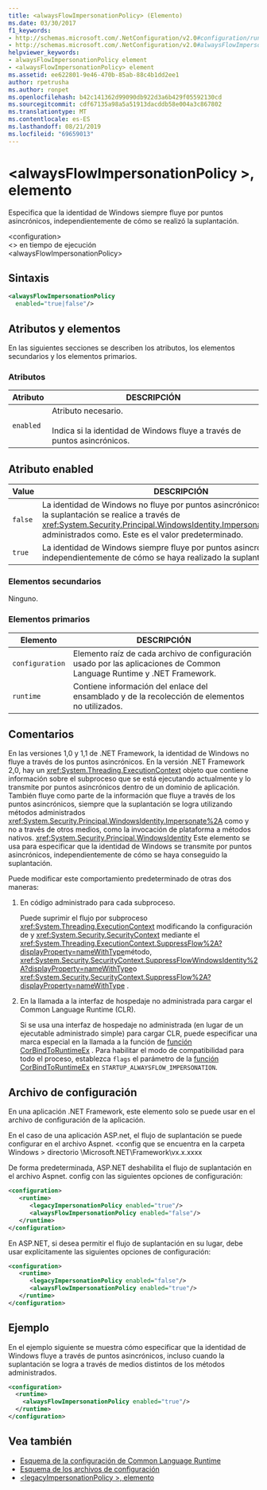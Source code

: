 ```yaml
---
title: <alwaysFlowImpersonationPolicy> (Elemento)
ms.date: 03/30/2017
f1_keywords:
- http://schemas.microsoft.com/.NetConfiguration/v2.0#configuration/runtime/alwaysFlowImpersonationPolicy
- http://schemas.microsoft.com/.NetConfiguration/v2.0#alwaysFlowImpersonationPolicy
helpviewer_keywords:
- alwaysFlowImpersonationPolicy element
- <alwaysFlowImpersonationPolicy> element
ms.assetid: ee622801-9e46-470b-85ab-88c4b1dd2ee1
author: rpetrusha
ms.author: ronpet
ms.openlocfilehash: b42c141362d99090db922d3a6b429f05592130cd
ms.sourcegitcommit: cdf67135a98a5a51913dacddb58e004a3c867802
ms.translationtype: MT
ms.contentlocale: es-ES
ms.lasthandoff: 08/21/2019
ms.locfileid: "69659013"
---
```

# <a name="alwaysflowimpersonationpolicy-element"></a>\<alwaysFlowImpersonationPolicy >, elemento
Especifica que la identidad de Windows siempre fluye por puntos asincrónicos, independientemente de cómo se realizó la suplantación.  
  
 \<configuration>  
\<> en tiempo de ejecución  
\<alwaysFlowImpersonationPolicy>  
  
## <a name="syntax"></a>Sintaxis  
  
```xml  
<alwaysFlowImpersonationPolicy    
  enabled="true|false"/>  
```  
  
## <a name="attributes-and-elements"></a>Atributos y elementos  
 En las siguientes secciones se describen los atributos, los elementos secundarios y los elementos primarios.  
  
### <a name="attributes"></a>Atributos  
  
|Atributo|DESCRIPCIÓN|  
|---------------|-----------------|  
|`enabled`|Atributo necesario.<br /><br /> Indica si la identidad de Windows fluye a través de puntos asincrónicos.|  
  
## <a name="enabled-attribute"></a>Atributo enabled  
  
|Value|DESCRIPCIÓN|  
|-----------|-----------------|  
|`false`|La identidad de Windows no fluye por puntos asincrónicos, a menos que la suplantación se realice a través de <xref:System.Security.Principal.WindowsIdentity.Impersonate%2A>métodos administrados como. Este es el valor predeterminado.|  
|`true`|La identidad de Windows siempre fluye por puntos asincrónicos, independientemente de cómo se haya realizado la suplantación.|  
  
### <a name="child-elements"></a>Elementos secundarios  
 Ninguno.  
  
### <a name="parent-elements"></a>Elementos primarios  
  
|Elemento|DESCRIPCIÓN|  
|-------------|-----------------|  
|`configuration`|Elemento raíz de cada archivo de configuración usado por las aplicaciones de Common Language Runtime y .NET Framework.|  
|`runtime`|Contiene información del enlace del ensamblado y de la recolección de elementos no utilizados.|  
  
## <a name="remarks"></a>Comentarios  
 En las versiones 1,0 y 1,1 de .NET Framework, la identidad de Windows no fluye a través de los puntos asincrónicos. En la versión .NET Framework 2,0, hay un <xref:System.Threading.ExecutionContext> objeto que contiene información sobre el subproceso que se está ejecutando actualmente y lo transmite por puntos asincrónicos dentro de un dominio de aplicación. También fluye como parte de la información que fluye a través de los puntos asincrónicos, siempre que la suplantación se logra utilizando métodos administrados <xref:System.Security.Principal.WindowsIdentity.Impersonate%2A> como y no a través de otros medios, como la invocación de plataforma a métodos nativos. <xref:System.Security.Principal.WindowsIdentity> Este elemento se usa para especificar que la identidad de Windows se transmite por puntos asincrónicos, independientemente de cómo se haya conseguido la suplantación.  
  
 Puede modificar este comportamiento predeterminado de otras dos maneras:  
  
1. En código administrado para cada subproceso.  
  
     Puede suprimir el flujo por subproceso <xref:System.Threading.ExecutionContext> modificando la configuración de y <xref:System.Security.SecurityContext> mediante el <xref:System.Threading.ExecutionContext.SuppressFlow%2A?displayProperty=nameWithType>método, <xref:System.Security.SecurityContext.SuppressFlowWindowsIdentity%2A?displayProperty=nameWithType>o <xref:System.Security.SecurityContext.SuppressFlow%2A?displayProperty=nameWithType> .  
  
2. En la llamada a la interfaz de hospedaje no administrada para cargar el Common Language Runtime (CLR).  
  
     Si se usa una interfaz de hospedaje no administrada (en lugar de un ejecutable administrado simple) para cargar CLR, puede especificar una marca especial en la llamada a la función de [función CorBindToRuntimeEx](../../../unmanaged-api/hosting/corbindtoruntimeex-function.md) . Para habilitar el modo de compatibilidad para todo el proceso, establezca `flags` el parámetro de la [función CorBindToRuntimeEx](../../../unmanaged-api/hosting/corbindtoruntimeex-function.md) en `STARTUP_ALWAYSFLOW_IMPERSONATION`.  
  
## <a name="configuration-file"></a>Archivo de configuración  
 En una aplicación .NET Framework, este elemento solo se puede usar en el archivo de configuración de la aplicación.  
  
 En el caso de una aplicación ASP.net, el flujo de suplantación se puede configurar en el archivo Aspnet. \<config que se encuentra en la carpeta Windows > directorio \Microsoft.NET\Framework\vx.x.xxxx  
  
 De forma predeterminada, ASP.NET deshabilita el flujo de suplantación en el archivo Aspnet. config con las siguientes opciones de configuración:  
  
```xml
<configuration>  
   <runtime>  
      <legacyImpersonationPolicy enabled="true"/>  
      <alwaysFlowImpersonationPolicy enabled="false"/>  
   </runtime>  
</configuration>  
```  
  
 En ASP.NET, si desea permitir el flujo de suplantación en su lugar, debe usar explícitamente las siguientes opciones de configuración:  
  
```xml  
<configuration>  
   <runtime>  
      <legacyImpersonationPolicy enabled="false"/>  
      <alwaysFlowImpersonationPolicy enabled="true"/>  
   </runtime>  
</configuration>  
```  
  
## <a name="example"></a>Ejemplo  
 En el ejemplo siguiente se muestra cómo especificar que la identidad de Windows fluye a través de puntos asincrónicos, incluso cuando la suplantación se logra a través de medios distintos de los métodos administrados.  
  
```xml  
<configuration>  
  <runtime>  
    <alwaysFlowImpersonationPolicy enabled="true"/>  
  </runtime>  
</configuration>  
```  
  
## <a name="see-also"></a>Vea también

- [Esquema de la configuración de Common Language Runtime](index.md)
- [Esquema de los archivos de configuración](../index.md)
- [\<legacyImpersonationPolicy >, elemento](legacyimpersonationpolicy-element.md)
